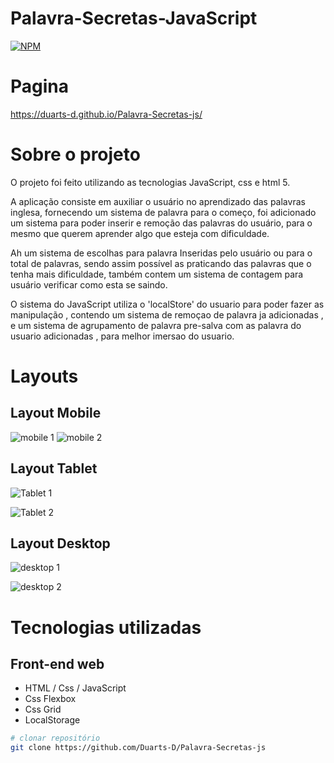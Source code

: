 # Palavra-Secretas-JavaScript

[![NPM](https://img.shields.io/npm/l/react)](https://github.com/Duarts-D/Palavra-Secretas-js/blob/main/LICENSE)

# Pagina
https://duarts-d.github.io/Palavra-Secretas-js/

# Sobre o projeto
O projeto foi feito utilizando as tecnologias JavaScript, css e html 5.

A aplicação consiste em auxiliar o usuário no aprendizado das palavras inglesa, fornecendo um sistema de palavra para o começo, foi adicionado um sistema para poder inserir e remoção das palavras do usuário, para o mesmo que querem aprender algo que esteja com dificuldade.

Ah um sistema de escolhas para palavra Inseridas pelo usuário ou para o total de palavras, sendo assim possível as praticando das palavras que o tenha mais dificuldade, também contem um sistema de contagem para usuário verificar como esta se saindo.

O sistema do JavaScript utiliza o 'localStore' do usuario para poder fazer as manipulação , contendo um sistema de remoçao de palavra ja adicionadas , 
e um sistema de agrupamento de palavra pre-salva com as palavra do usuario adicionadas , para melhor imersao do usuario.

# Layouts

## Layout Mobile
![mobile 1](https://github.com/Duarts-D/Palavra-Secretas-js/blob/main/img/layoutMobile.PNG)
![mobile 2](https://github.com/Duarts-D/Palavra-Secretas-js/blob/main/img/layoutMobileDel.PNG)

## Layout Tablet

![Tablet 1](https://github.com/Duarts-D/Palavra-Secretas-js/blob/main/img/layoutTablete.PNG)

![Tablet 2](https://github.com/Duarts-D/Palavra-Secretas-js/blob/main/img/layoutTableteDel.PNG)

## Layout Desktop

![desktop 1](https://github.com/Duarts-D/Palavra-Secretas-js/blob/main/img/layoutDesktop.PNG)

![desktop 2](https://github.com/Duarts-D/Palavra-Secretas-js/blob/main/img/layoutDesktopDel.PNG)


# Tecnologias utilizadas

## Front-end web
- HTML / Css / JavaScript
- Css Flexbox
- Css Grid
- LocalStorage

```bash
# clonar repositório
git clone https://github.com/Duarts-D/Palavra-Secretas-js
